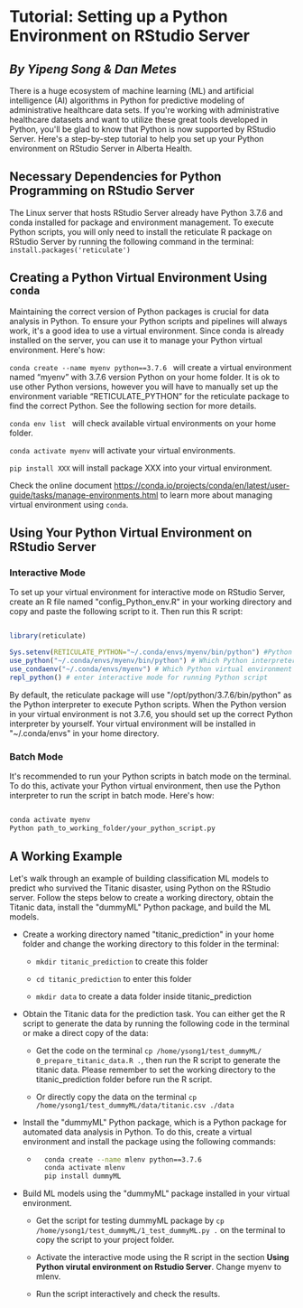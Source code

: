 # Tutorial: Setting up a Python Environment on RStudio Server

## _By Yipeng Song & Dan Metes_

There is a huge ecosystem of machine learning (ML) and artificial intelligence (AI) algorithms in Python for predictive modeling of administrative healthcare data sets. If you're working with administrative healthcare datasets and want to utilize these great tools developed in Python, you'll be glad to know that Python is now supported by RStudio Server. Here's a step-by-step tutorial to help you set up your Python environment on RStudio Server in Alberta Health.

## Necessary Dependencies for Python Programming on RStudio Server

The Linux server that hosts RStudio Server already have Python 3.7.6 and conda installed for package and environment management. To execute Python scripts, you will only need to install the reticulate R package on RStudio Server by running the following command in the terminal: ```install.packages('reticulate')```

## Creating a Python Virtual Environment Using `conda`

Maintaining the correct version of Python packages is crucial for data analysis in Python. To ensure your Python scripts and pipelines will always work, it's a good idea to use a virtual environment. Since conda is already installed on the server, you can use it to manage your Python virtual environment. Here's how:

```conda create --name myenv python==3.7.6 ``` will create a virtual environment named “myenv” with 3.7.6 version Python on your home folder. It is ok to use other Python versions, however you will have to manually set up the environment variable “RETICULATE_PYTHON” for the reticulate package to find the correct Python. See the following section for more details. 

```conda env list ``` will check available virtual environments on your home folder.

```conda activate myenv``` will activate your virtual environments.

```pip install XXX``` will install package XXX into your virtual environment.

Check the online document https://conda.io/projects/conda/en/latest/user-guide/tasks/manage-environments.html to learn more about managing virtual environment using ```conda```.

## Using Your Python Virtual Environment on RStudio Server

### Interactive Mode

To set up your virtual environment for interactive mode on RStudio Server, create an R file named "config_Python_env.R" in your working directory and copy and paste the following script to it. Then run this R script:
```r

library(reticulate)

Sys.setenv(RETICULATE_PYTHON="~/.conda/envs/myenv/bin/python") #Python
use_python("~/.conda/envs/myenv/bin/python") # Which Python interpreter
use_condaenv("~/.conda/envs/myenv") # Which Python virtual environment
repl_python() # enter interactive mode for running Python script

```

By default, the reticulate package will use "/opt/python/3.7.6/bin/python" as the Python interpreter to execute Python scripts. When the Python version in your virtual environment is not 3.7.6, you should set up the correct Python interpreter by yourself. Your virtual environment will be installed in "~/.conda/envs" in your home directory.

### Batch Mode

It's recommended to run your Python scripts in batch mode on the terminal. To do this, activate your Python virtual environment, then use the Python interpreter to run the script in batch mode. Here's how:

```sh

conda activate myenv 
Python path_to_working_folder/your_python_script.py

```

## A Working Example 
Let's walk through an example of building classification ML models to predict who survived the Titanic disaster, using Python on the RStudio server. Follow the steps below to create a working directory, obtain the Titanic data, install the "dummyML" Python package, and build the ML models.

* Create a working directory named "titanic_prediction" in your home folder and change the working directory to this folder in the terminal:

    * ```mkdir titanic_prediction``` to create this folder

    * ```cd titanic_prediction``` to enter this folder 

    * ```mkdir data``` to create a data folder inside titanic_prediction

* Obtain the Titanic data for the prediction task. You can either get the R script to generate the data by running the following code in the terminal or make a direct copy of the data:

    * Get the code on the terminal ```cp /home/ysong1/test_dummyML/ 0_prepare_titanic_data.R .```, then run the R script to generate the titanic data. Please remember to set the working directory to the titanic_prediction folder before run the R script. 

    * Or directly copy the data on the terminal ```cp /home/ysong1/test_dummyML/data/titanic.csv ./data```

* Install the "dummyML" Python package, which is a Python package for automated data analysis in Python. To do this, create a virtual environment and install the package using the following commands:

    * ```sh
        conda create --name mlenv python==3.7.6
        conda activate mlenv        
        pip install dummyML
      ``` 

* Build ML models using the "dummyML" package installed in your virtual environment.
    * Get the script for testing dummyML package by ```cp /home/ysong1/test_dummyML/1_test_dummyML.py .``` on the terminal to copy the script to your project folder.

    * Activate the interactive mode using the R script in the section **Using Python virutal environment on Rstudio Server**. Change myenv to mlenv.

    * Run the script interactively and check the results.

